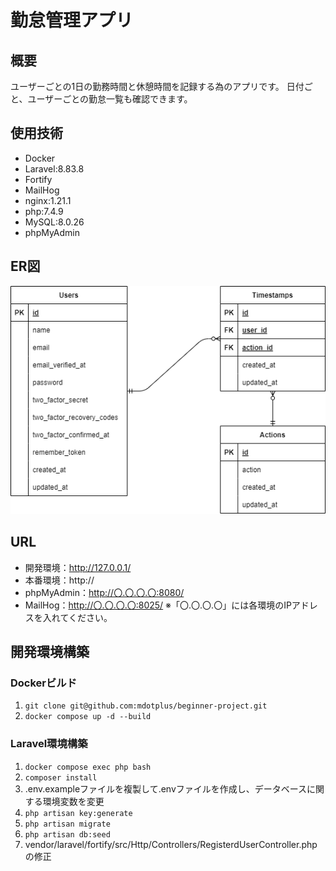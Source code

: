 # 勤怠管理アプリ
## 概要
ユーザーごとの1日の勤務時間と休憩時間を記録する為のアプリです。
日付ごと、ユーザーごとの勤怠一覧も確認できます。

## 使用技術
- Docker
- Laravel:8.83.8
- Fortify
- MailHog
- nginx:1.21.1
- php:7.4.9
- MySQL:8.0.26
- phpMyAdmin

## ER図
![ER図](er.png)

## URL
- 開発環境：http://127.0.0.1/
- 本番環境：http://
- phpMyAdmin：http://〇.〇.〇.〇:8080/
- MailHog：http://〇.〇.〇.〇:8025/
※「〇.〇.〇.〇」には各環境のIPアドレスを入れてください。

## 開発環境構築
### Dockerビルド
1. `git clone git@github.com:mdotplus/beginner-project.git`
1. `docker compose up -d --build`
### Laravel環境構築
1. `docker compose exec php bash`
1. `composer install`
1. .env.exampleファイルを複製して.envファイルを作成し、データベースに関する環境変数を変更
1. `php artisan key:generate`
1. `php artisan migrate`
1. `php artisan db:seed`
1. vendor/laravel/fortify/src/Http/Controllers/RegisterdUserController.phpの修正
